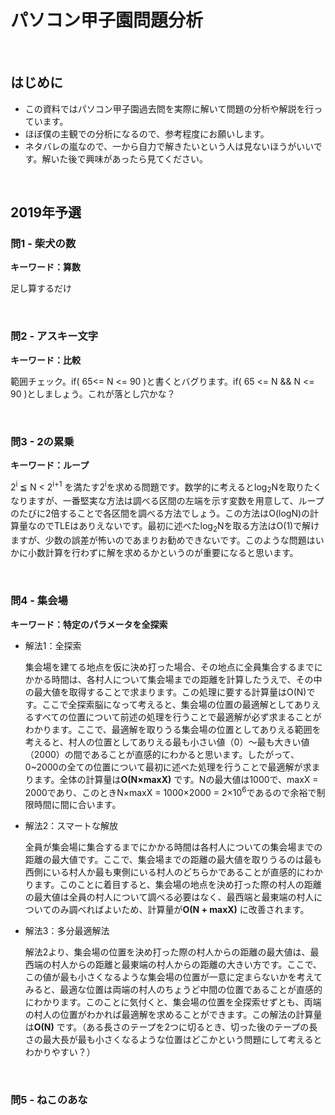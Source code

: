 # パソコン甲子園問題分析

<br/>

## はじめに

- この資料ではパソコン甲子園過去問を実際に解いて問題の分析や解説を行っています。
- ほぼ僕の主観での分析になるので、参考程度にお願いします。
- ネタバレの嵐なので、一から自力で解きたいという人は見ないほうがいいです。解いた後で興味があったら見てください。

<br/>

## 2019年予選

### 問1 - 柴犬の数

**キーワード：算数** 

足し算するだけ

<br/>

### 問2 - アスキー文字

**キーワード：比較**

範囲チェック。if( 65<= N <= 90 )と書くとバグります。if( 65 <= N && N <= 90 )としましょう。これが落とし穴かな？

<br/>

### 問3 - 2の累乗

**キーワード：ループ** 

2<sup>i</sup> ≦ N < 2<sup>i+1</sup> を満たす2<sup>i</sup>を求める問題です。数学的に考えるとlog<sub>2</sub>Nを取りたくなりますが、一番堅実な方法は調べる区間の左端を示す変数を用意して、ループのたびに2倍することで各区間を調べる方法でしょう。この方法はO(logN)の計算量なのでTLEはありえないです。最初に述べたlog<sub>2</sub>Nを取る方法はO(1)で解けますが、少数の誤差が怖いのであまりお勧めできないです。このような問題はいかに小数計算を行わずに解を求めるかというのが重要になると思います。

<br/>

### 問4 - 集会場

**キーワード：特定のパラメータを全探索**

- 解法1：全探索

  集会場を建てる地点を仮に決め打った場合、その地点に全員集合するまでにかかる時間は、各村人について集会場までの距離を計算したうえで、その中の最大値を取得することで求まります。この処理に要する計算量はO(N)です。ここで全探索脳になって考えると、集会場の位置の最適解としてありえるすべての位置について前述の処理を行うことで最適解が必ず求まることがわかります。ここで、最適解を取りうる集会場の位置としてありえる範囲を考えると、村人の位置としてありえる最も小さい値（0）～最も大きい値（2000）の間であることが直感的にわかると思います。したがって、0~2000の全ての位置について最初に述べた処理を行うことで最適解が求まります。全体の計算量は**O(N×maxX)** です。Nの最大値は1000で、maxX = 2000であり、このときN×maxX = 1000×2000 = 2×10<sup>6</sup>であるので余裕で制限時間に間に合います。

- 解法2：スマートな解放

  全員が集会場に集合するまでにかかる時間は各村人についての集会場までの距離の最大値です。ここで、集会場までの距離の最大値を取りうるのは最も西側にいる村人か最も東側にいる村人のどちらかであることが直感的にわかります。このことに着目すると、集会場の地点を決め打った際の村人の距離の最大値は全員の村人について調べる必要はなく、最西端と最東端の村人についてのみ調べればよいため、計算量が**O(N + maxX)** に改善されます。

- 解法3：多分最適解法

  解法2より、集会場の位置を決め打った際の村人からの距離の最大値は、最西端の村人からの距離と最東端の村人からの距離の大きい方です。ここで、この値が最も小さくなるような集会場の位置が一意に定まらないかを考えてみると、最適な位置は両端の村人のちょうど中間の位置であることが直感的にわかります。このことに気付くと、集会場の位置を全探索せずとも、両端の村人の位置がわかれば最適解を求めることができます。この解法の計算量は**O(N)** です。（ある長さのテープを2つに切るとき、切った後のテープの長さの最大長が最も小さくなるような位置はどこかという問題にして考えるとわかりやすい？）

<br/>

### 問5 - ねこのあな

